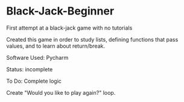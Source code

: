 # Black-Jack-Beginner
 First attempt at a black-jack game with no tutorials

Created this game in order to study lists, defining functions that pass values, and to learn about return/break.

Software Used:
Pycharm

Status: incomplete

To Do:
Complete logic

Create "Would you like to play again?" loop.




